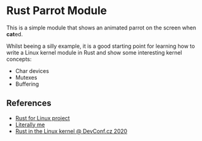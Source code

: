 # Rust Parrot Module

This is a simple module that shows an animated parrot on the screen when **cat**ed.

Whilst beeing a silly example, it is a good starting point for learning how to write a Linux kernel module in Rust and show some interesting kernel concepts:

- Char devices
- Mutexes
- Buffering

## References

- [Rust for Linux project](https://github.com/Rust-for-Linux)
- [Literally me](https://tomcat0x42.me/linux/rust/2023/04/07/linux-kernel-rust-modules.html)
- [Rust in the Linux kernel @ DevConf.cz 2020](https://youtu.be/oacmnKlWZT8)
